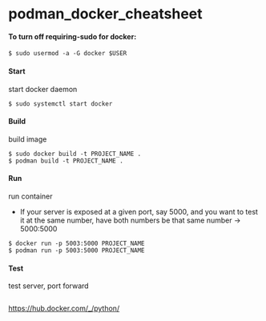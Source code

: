 # podman_docker_cheatsheet


####	To turn off requiring-sudo for docker: 
```
$ sudo usermod -a -G docker $USER
```

#### Start 
start docker daemon
```
$ sudo systemctl start docker
```

#### Build
build image
```
$ sudo docker build -t PROJECT_NAME .
$ podman build -t PROJECT_NAME .
```

#### Run
run container
- If your server is exposed at a given port, say 5000, and you want to test it at the same number, have both numbers be that same number -> 5000:5000
```
$ docker run -p 5003:5000 PROJECT_NAME
$ podman run -p 5003:5000 PROJECT_NAME
```

#### Test
test server, port forward
```
```

https://hub.docker.com/_/python/
